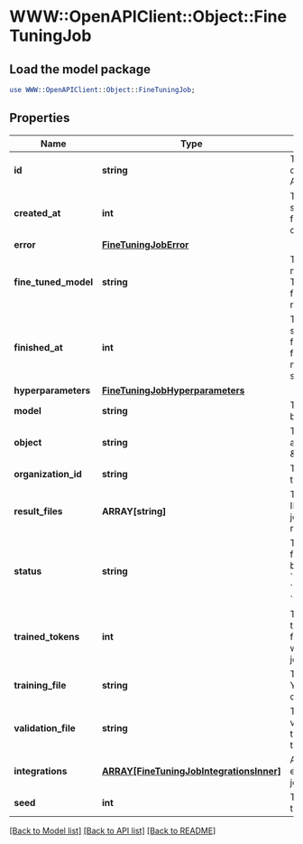 # WWW::OpenAPIClient::Object::FineTuningJob

## Load the model package
```perl
use WWW::OpenAPIClient::Object::FineTuningJob;
```

## Properties
Name | Type | Description | Notes
------------ | ------------- | ------------- | -------------
**id** | **string** | The object identifier, which can be referenced in the API endpoints. | 
**created_at** | **int** | The Unix timestamp (in seconds) for when the fine-tuning job was created. | 
**error** | [**FineTuningJobError**](FineTuningJobError.md) |  | 
**fine_tuned_model** | **string** | The name of the fine-tuned model that is being created. The value will be null if the fine-tuning job is still running. | 
**finished_at** | **int** | The Unix timestamp (in seconds) for when the fine-tuning job was finished. The value will be null if the fine-tuning job is still running. | 
**hyperparameters** | [**FineTuningJobHyperparameters**](FineTuningJobHyperparameters.md) |  | 
**model** | **string** | The base model that is being fine-tuned. | 
**object** | **string** | The object type, which is always \&quot;fine_tuning.job\&quot;. | 
**organization_id** | **string** | The organization that owns the fine-tuning job. | 
**result_files** | **ARRAY[string]** | The compiled results file ID(s) for the fine-tuning job. You can retrieve the results with the [Files API](/docs/api-reference/files/retrieve-contents). | 
**status** | **string** | The current status of the fine-tuning job, which can be either &#x60;validating_files&#x60;, &#x60;queued&#x60;, &#x60;running&#x60;, &#x60;succeeded&#x60;, &#x60;failed&#x60;, or &#x60;cancelled&#x60;. | 
**trained_tokens** | **int** | The total number of billable tokens processed by this fine-tuning job. The value will be null if the fine-tuning job is still running. | 
**training_file** | **string** | The file ID used for training. You can retrieve the training data with the [Files API](/docs/api-reference/files/retrieve-contents). | 
**validation_file** | **string** | The file ID used for validation. You can retrieve the validation results with the [Files API](/docs/api-reference/files/retrieve-contents). | 
**integrations** | [**ARRAY[FineTuningJobIntegrationsInner]**](FineTuningJobIntegrationsInner.md) | A list of integrations to enable for this fine-tuning job. | [optional] 
**seed** | **int** | The seed used for the fine-tuning job. | 

[[Back to Model list]](../README.md#documentation-for-models) [[Back to API list]](../README.md#documentation-for-api-endpoints) [[Back to README]](../README.md)


